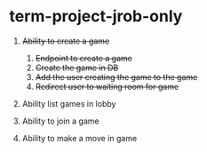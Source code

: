 # term-project-jrob-only

1. ~~Ability to create a game~~

   1. ~~Endpoint to create a game~~
   2. ~~Create the game in DB~~
   3. ~~Add the user creating the game to the game~~
   4. ~~Redirect user to waiting room for game~~

2. Ability list games in lobby
3. Ability to join a game
4. Ability to make a move in game
